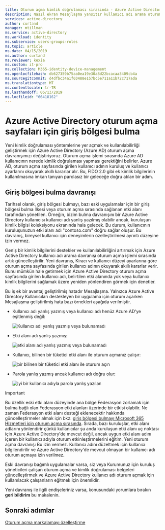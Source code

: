 ```yaml
---
title: Oturum açma kimlik doğrulaması sırasında - Azure Active Directory kullanıcı adı arama | Microsoft Docs
description: Nasıl ekran Mesajlaşma yansıtır kullanıcı adı arama oturum açma sırasında
services: active-directory
author: curtand
manager: mtillman
ms.service: active-directory
ms.workload: identity
ms.subservice: users-groups-roles
ms.topic: article
ms.date: 04/15/2019
ms.author: curtand
ms.reviewer: kexia
ms.custom: it-pro
ms.collection: M365-identity-device-management
ms.openlocfilehash: db627359b75aa0ea19e30a8d22bcacaa3409cb4a
ms.sourcegitcommit: d4dfbc34a1f03488e1b7bc5e711a11b72c717ada
ms.translationtype: MT
ms.contentlocale: tr-TR
ms.lasthandoff: 06/13/2019
ms.locfileid: "66418162"
---
```

# <a name="home-realm-discovery-for-azure-active-directory-sign-in-pages"></a>Azure Active Directory oturum açma sayfaları için giriş bölgesi bulma

Yeni kimlik doğrulaması yöntemlerine yer açmak ve kullanılabilirliği geliştirmek için Azure Active Directory (Azure AD) oturum açma davranışımızı değiştiriyoruz. Oturum açma işlemi sırasında Azure AD kullanıcının nerede kimlik doğrulaması yapması gerektiğini belirler. Azure AD, oturum açma sayfasında girilen kullanıcı adının kuruluş ve kullanıcı ayarlarını okuyarak akıllı kararlar alır. Bu, FIDO 2.0 gibi ek kimlik bilgilerinin kullanılmasına imkan tanıyan parolasız bir geleceğe doğru atılan bir adım.

## <a name="home-realm-discovery-behavior"></a>Giriş bölgesi bulma davranışı

Tarihsel olarak, giriş bölgesi bulmayı, bazı eski uygulamalar için bir giriş bölgesi bulma İlkesi veya oturum açma sırasında sağlanan etki alanı tarafından yönetilen. Örneğin, bizim bulma davranışını bir Azure Active Directory kullanıcısı kullanıcı adı yanlış yazılmış olabilir ancak, kuruluşun kimlik bilgisi koleksiyonu ekranında hala gelecek. Bu durum, kullanıcının kuruluşunuzun etki alanı adı "contoso.com" doğru sağlar oluşur. Bu davranış, bireysel kullanıcı için deneyimlerin özelleştirilmesi ayrıntı düzeyine izin vermez.

Geniş bir kimlik bilgilerini destekler ve kullanılabilirliğini artırmak için Azure Active Directory kullanıcı adı arama davranışı oturum açma işlemi sırasında artık güncelleştirilir. Yeni davranış, Kiracı ve kullanıcı düzeyi ayarlarına göre oturum açma sayfasında girilen kullanıcı adının okuyarak akıllı kararlar verir. Bunu mümkün hale getirmek için Azure Active Directory oturum açma sayfasında girilen kullanıcı adı, belirtilen etki alanında yok veya kullanıcı kimlik bilgilerini sağlamak üzere yeniden yönlendiren görmek için denetler.

Bu iş ek bir avantaj geliştirilmiş hatadır Mesajlaşma. Yalnızca Azure Active Directory Kullanıcıları destekleyen bir uygulama için oturum açarken Mesajlaşma geliştirilmiş hata bazı örnekleri aşağıda verilmiştir.

- Kullanıcı adı yanlış yazmış veya kullanıcı adı henüz Azure AD'ye eşitlenmiş değil:
  
    ![Kullanıcı adı yanlış yazmış veya bulunamadı](./media/signin-realm-discovery/typo-username.png)
  
- Etki alanı adı yanlış yazmış:
  
    ![etki alanı adı yanlış yazmış veya bulunamadı](./media/signin-realm-discovery/typo-domain.png)
  
- Kullanıcı, bilinen bir tüketici etki alanı ile oturum açmanız çalışır:
  
    ![bir bilinen bir tüketici etki alanı ile oturum açın](./media/signin-realm-discovery/consumer-domain.png)
  
- Parola yanlış yazmış ancak kullanıcı adı doğru olur:  
  
    ![iyi bir kullanıcı adıyla parola yanlış yazılan](./media/signin-realm-discovery/incorrect-password.png)
  
> [!IMPORTANT]
> Bu özellik eski etki alanı düzeyinde ana bölge Federasyon zorlamak için bulma bağlı olan Federasyon etki alanları üzerinde bir etkisi olabilir. Ne zaman Federasyon etki alanı desteği eklenecektir hakkında güncelleştirmeler almak için bkz: [giriş bölgesi bulmayı Microsoft 365 Hizmetleri için oturum açma sırasında](https://azure.microsoft.com/updates/signin-hrd/). Sırada, bazı kuruluşlar, etki alanı adlarını yönlendirir çünkü kullanıcılar şu anda kuruluşun etki alanı uç noktası için Azure Active Directory'de mevcut değil, ancak uygun etki alanı adını içeren bir kullanıcı adıyla oturum etkinleştirmelerini eğitim. Yeni oturum açma davranışı Bu izin vermez. Kullanıcı adını düzeltmek için kullanıcı bilgilendirilir ve Azure Active Directory'de mevcut olmayan bir kullanıcı adı oturum açmaya izin verilmez.
>
> Eski davranışı bağımlı uygulamalar varsa, siz veya Kurumunuz için kuruluş yöneticileri çalışan oturum açma ve kimlik doğrulaması belgeleri güncelleştirmek ve Azure Active Directory kullanıcı adı oturum açmak için kullanılacak çalışanların eğitmek için önemlidir.
  
Yeni davranış ile ilgili endişeleriniz varsa, konusundaki yorumlara bırakın **geri bildirim** bu makalenin.  

## <a name="next-steps"></a>Sonraki adımlar

[Oturum açma markalamayı özelleştirme](../fundamentals/add-custom-domain.md)
